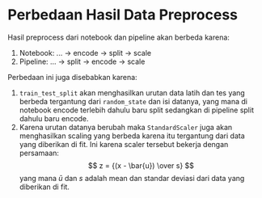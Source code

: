 # Perbedaan Hasil Data Preprocess

Hasil preprocess dari notebook dan pipeline akan berbeda karena:

1. Notebook: ... -> encode -> split -> scale
2. Pipeline: ... -> split -> encode -> scale

Perbedaan ini juga disebabkan karena:

1. `train_test_split` akan menghasilkan urutan data latih dan tes yang berbeda tergantung dari
   `random_state` dan isi datanya, yang mana di notebook encode terlebih dahulu baru split
   sedangkan di pipeline split dahulu baru encode.
2. Karena urutan datanya berubah maka `StandardScaler` juga akan menghasilkan scaling yang berbeda
   karena itu tergantung dari data yang diberikan di fit. Ini karena scaler tersebut bekerja dengan
   persamaan:
   $$
   z = {(x - \bar{u}) \over s}
   $$
   yang mana $\bar{u}$ dan $s$ adalah mean dan standar deviasi dari data yang diberikan di fit.